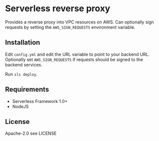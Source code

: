 # Serverless reverse proxy

Provides a reverse proxy into VPC resources on AWS. Can optionally sign requests
by setting the `AWS_SIGN_REQUESTS` environment variable.

## Installation

Edit `config.yml` and edit the URL variable to point to your backend
URL. Optionally set `AWS_SIGN_REQUESTS` if requests should be signed to the
backend services.

Run `sls deploy`.

 
## Requirements

* Serverless Framework 1.0+
* NodeJS

## License

Apache-2.0 see LICENSE
